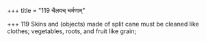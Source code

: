 +++
title = "119 चैलवच् चर्मणाम्"

+++
119	Skins and (objects) made of split cane must be cleaned like clothes; vegetables, roots, and fruit like grain;